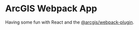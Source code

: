 # ArcGIS Webpack App

Having some fun with React and the [@arcgis/webpack-plugin](https://github.com/Esri/arcgis-webpack-plugin).